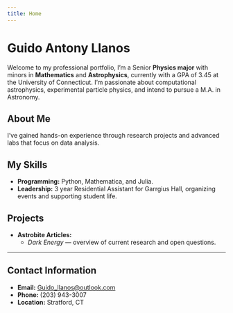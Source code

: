 ```yaml
---
title: Home
---
```


# Guido Antony Llanos

Welcome to my professional portfolio, I’m a Senior **Physics major** with minors in **Mathematics** and **Astrophysics**, currently with a GPA of 3.45 at the University of Connecticut. I’m passionate about computational astrophysics, experimental particle physics, and intend to pursue a M.A. in Astronomy.


## About Me
I’ve gained hands-on experience through research projects and advanced labs that focus on data analysis. 

## My Skills
- **Programming:** Python, Mathematica, and Julia.
- **Leadership:** 3 year Residential Assistant for Garrgius Hall, organizing events and supporting student life.


## Projects
- **Astrobite Articles:**    
  - *Dark Energy* — overview of current research and open questions.

---

## Contact Information
- **Email:** Guido_llanos@outlook.com 
- **Phone:** (203) 943-3007  
- **Location:** Stratford, CT




